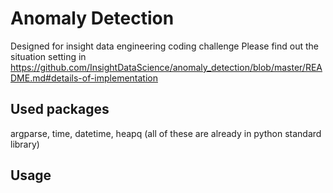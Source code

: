 # Anomaly Detection
Designed for insight data engineering coding challenge
Please find out the situation setting in https://github.com/InsightDataScience/anomaly_detection/blob/master/README.md#details-of-implementation

## Used packages
argparse, time, datetime, heapq (all of these are already in python standard library)

## Usage
